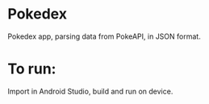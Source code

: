 # Pokedex
Pokedex app, parsing data from PokeAPI, in JSON format.

# To run:
Import in Android Studio, build and run on device.
